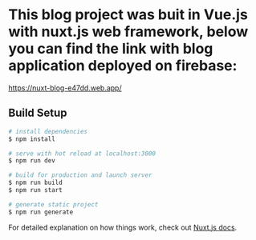 # This blog project was buit in Vue.js with nuxt.js web framework, below you can find the link with blog application deployed on firebase:
https://nuxt-blog-e47dd.web.app/

## Build Setup

```bash
# install dependencies
$ npm install

# serve with hot reload at localhost:3000
$ npm run dev

# build for production and launch server
$ npm run build
$ npm run start

# generate static project
$ npm run generate
```

For detailed explanation on how things work, check out [Nuxt.js docs](https://nuxtjs.org).
